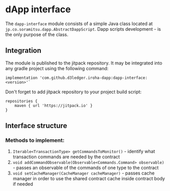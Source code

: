 # dApp interface
The `dapp-interface` module consists of a simple Java class located at `jp.co.soramitsu.dapp.AbstractDappScript`.  Dapp scripts development - is the only purpose of the class.
## Integration
The module is published to the jitpack repository. It may be integrated into any gradle project using the following command:
```
implementation 'com.github.d3ledger.iroha-dapp:dapp-interface:<version>'`
```
Don't forget to add jitpack repository to your project build script:
```
repositories {
    maven { url 'https://jitpack.io' }
}
```
## Interface structure
### Methods to implement:
1) `Iterable<TransactionType> getCommandsToMonitor()` - identify what transaction commands are needed by the contract
2) `void addCommandObservable(Observable<Commands.Command> observable)` - passes an observable of the commands of one type to the contract
3) `void setCacheManager(CacheManager cacheManager)` - passes cache manager in order to use the shared contract cache inside contract body if needed
